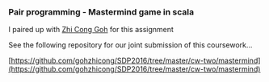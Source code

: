 ### Pair programming - Mastermind game in scala

I paired up with [Zhi Cong Goh](https://github.com/gohzhicong) for this assignment

See the following repository for our joint submission of this coursework...

[https://github.com/gohzhicong/SDP2016/tree/master/cw-two/mastermind](https://github.com/gohzhicong/SDP2016/tree/master/cw-two/mastermind)

